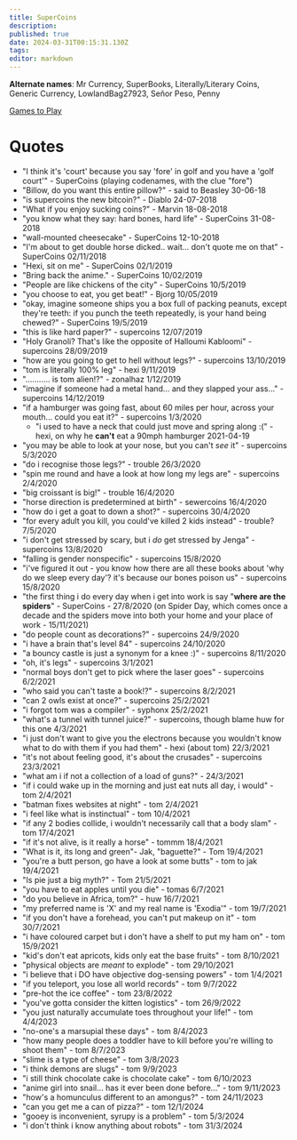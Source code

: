 ```yaml
---
title: SuperCoins
description: 
published: true
date: 2024-03-31T00:15:31.130Z
tags: 
editor: markdown
---
```


**Alternate names**: Mr Currency, SuperBooks, Literally/Literary Coins, Generic Currency, LowlandBag27923, Señor Peso, Penny

[Games to Play](games-to-play)

# Quotes

- "I think it's 'court' because you say 'fore' in golf and you have a 'golf court'" - SuperCoins (playing codenames, with the clue "fore")
- "Billow, do you want this entire pillow?" - said to Beasley 30-06-18
- "is supercoins the new bitcoin?" - Diablo 24-07-2018
- "What if you enjoy sucking coins?" - Marvin 18-08-2018
- "you know what they say: hard bones, hard life" - SuperCoins 31-08-2018
- "wall-mounted cheesecake" - SuperCoins 12-10-2018
- "I'm about to get double horse dicked.. wait... don't quote me on that" - SuperCoins 02/11/2018
- "Hexi, sit on me" - SuperCoins 02/1/2019
- "Bring back the anime." - SuperCoins 10/02/2019
- "People are like chickens of the city" - SuperCoins 10/5/2019
- "you choose to eat, you get beat!" - Bjorg 10/05/2019
- "okay, imagine someone ships you a box full of packing peanuts, except they're teeth: if you punch the teeth repeatedly, is your hand being chewed?" - SuperCoins 19/5/2019
- "this is like hard paper?" - supercoins 12/07/2019
- "Holy Granoli? That's like the opposite of Halloumi Kabloomi" - supercoins 28/09/2019
- "how are you going to get to hell without legs?" - supercoins 13/10/2019
- "tom is literally 100% leg" - hexi 9/11/2019
- "........... is tom alien!?" - zonalhaz 1/12/2019
- "imagine if someone had a metal hand... and they slapped your ass..." - supercoins 14/12/2019
- "if a hamburger was going fast, about 60 miles per hour, across your mouth... could you eat it?" - supercoins 1/3/2020
	- "i used to have a neck that could just move and spring along :(" - hexi, on why he **can't** eat a 90mph hamburger 2021-04-19 
- "you may be able to look at your nose, but you can't *see* it" - supercoins 5/3/2020
- "do i recognise those legs?" - trouble 26/3/2020
- "spin me round and have a look at how long my legs are" - supercoins 2/4/2020
- "big croissant is big!" - trouble 16/4/2020
- "horse direction is predetermined at birth" - sewercoins 16/4/2020
- "how do i get a goat to down a shot?" - supercoins 30/4/2020
- "for every adult you kill, you could've killed 2 kids instead" - trouble? 7/5/2020
- "i don't get stressed by scary, but i *do* get stressed by Jenga" - supercoins 13/8/2020
- "falling is gender nonspecific" - supercoins 15/8/2020
- "i've figured it out - you know how there are all these books about 'why do we sleep every day'? it's because our bones poison us" - supercoins 15/8/2020
- "the first thing i do every day when i get into work is say "**where are the spiders**" - SuperCoins - 27/8/2020 (on Spider Day, which comes once a decade and the spiders move into both your home and your place of work - 15/11/2021)
- "do people count as decorations?" - supercoins 24/9/2020
- "i have a brain that's level 84" - supercoins 24/10/2020
- "a bouncy castle is just a synonym for a knee :)" - supercoins 8/11/2020
- "oh, it's legs" - supercoins 3/1/2021
- "normal boys don't get to pick where the laser goes" - supercoins 6/2/2021
- "who said you can't taste a book!?" - supercoins 8/2/2021
- "can 2 owls exist at once?" - supercoins 25/2/2021
- "i forgot tom was a compiler" - syphonx 25/2/2021
- "what's a tunnel with tunnel juice?" - supercoins, though blame huw for this one 4/3/2021
- "i just don't want to give you the electrons because you wouldn't know what to do with them if you had them" - hexi (about tom) 22/3/2021
- "it's not about feeling good, it's about the crusades" - supercoins 23/3/2021
- "what am i if not a collection of a load of guns?" - 24/3/2021
- "if i could wake up in the morning and just eat nuts all day, i would" - tom 2/4/2021
- "batman fixes websites at night" - tom 2/4/2021
- "i feel like what is instinctual" - tom 10/4/2021
- "if any 2 bodies collide, i wouldn't necessarily call that a body slam" - tom 17/4/2021
- "if it's not alive, is it really a horse" - tommm 18/4/2021
- "What is it, its long and green"- Jak, "baguette?" - Tom 19/4/2021
- "you're a butt person, go have a look at some butts" - tom to jak 19/4/2021
- "Is pie just a big myth?" - Tom 21/5/2021
- "you have to eat apples until you die" - tomas 6/7/2021
- "do you believe in Africa, tom?" - huw 16/7/2021
- "my preferred name is 'X' and my real name is 'Exodia'" - tom 19/7/2021
- "if you don't have a forehead, you can't put makeup on it" - tom 30/7/2021
- "i have coloured carpet but i don't have a shelf to put my ham on" - tom 15/9/2021
- "kid's don't eat apricots, kids only eat the base fruits" - tom 8/10/2021
- "physical objects are *meant* to explode" - tom 29/10/2021
- "i believe that i DO have objective dog-sensing powers" - tom 1/4/2021
- "if you teleport, you lose all world records" - tom 9/7/2022
- "pre-hot the ice coffee" - tom 23/8/2022
- "you've gotta consider the kitten logistics" - tom 26/9/2022
- "you just naturally accumulate toes throughout your life!" - tom 4/4/2023
- "no-one's a marsupial these days" - tom 8/4/2023
- "how many people does a toddler have to kill before you're willing to shoot them" - tom 8/7/2023
- "slime is a type of cheese" - tom 3/8/2023
- "i think demons are slugs" - tom 9/9/2023
- "i still think chocolate cake is chocolate cake" - tom 6/10/2023
- "anime girl into snail... has it ever been done before..." - tom 9/11/2023
- "how's a homunculus different to an amongus?" - tom 24/11/2023
- "can you get me a can of pizza?" - tom 12/1/2024
- "gooey is inconvenient, syrupy is a problem" - tom 5/3/2024
- "i don't think i know anything about robots" - tom 31/3/2024
